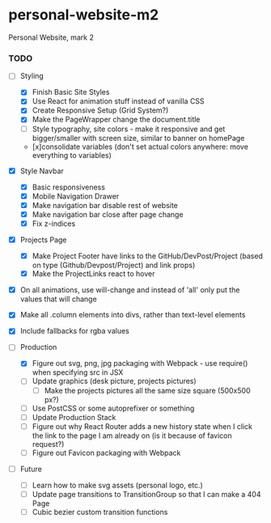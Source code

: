 # personal-website-m2
Personal Website, mark 2

### TODO
- [ ] Styling
  - [x] Finish Basic Site Styles
  - [x] Use React for animation stuff instead of vanilla CSS
  - [x] Create Responsive Setup (Grid System?)
  - [x] Make the PageWrapper change the document.title
  - [ ] Style typography, site colors - make it responsive and get bigger/smaller with screen size, similar to banner on homePage
  - [x]consolidate variables (don't set actual colors anywhere: move everything to variables)
- [x] Style Navbar
    - [x] Basic responsiveness
    - [x] Mobile Navigation Drawer
    - [x] Make navigation bar disable rest of website
    - [x] Make navigation bar close after page change
    - [x] Fix z-indices
- [x] Projects Page
  - [x] Make Project Footer have links to the GitHub/DevPost/Project (based on type (Github/Devpost/Project) and link props)
  - [x] Make the ProjectLinks react to hover
- [x] On all animations, use will-change and instead of 'all' only put the values that will change
- [x] Make all .column elements into divs, rather than text-level elements
- [x] Include fallbacks for rgba values

- [ ] Production
  - [x] Figure out svg, png, jpg packaging with Webpack - use require() when specifying src in JSX
  - [ ] Update graphics (desk picture, projects pictures)
    - [ ] Make the projects pictures all the same size square (500x500 px?)
  - [ ] Use PostCSS or some autoprefixer or something
  - [ ] Update Production Stack
  - [ ] Figure out why React Router adds a new history state when I click the link to the page I am already on (is it because of favicon request?)
  - [ ] Figure out Favicon packaging with Webpack
- [ ] Future
  - [ ] Learn how to make svg assets (personal logo, etc.)
  - [ ] Update page transitions to TransitionGroup so that I can make a 404 Page
  - [ ] Cubic bezier custom transition functions

